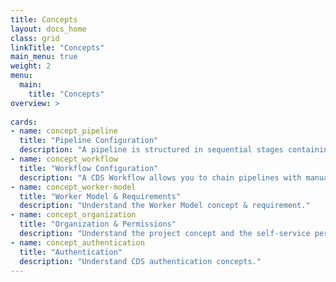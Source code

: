 ```yaml
---
title: Concepts
layout: docs_home
class: grid
linkTitle: "Concepts"
main_menu: true
weight: 2
menu:
  main:
    title: "Concepts"
overview: >
  
cards:
- name: concept_pipeline
  title: "Pipeline Configuration"
  description: "A pipeline is structured in sequential stages containing one or multiple concurrent jobs."
- name: concept_workflow
  title: "Workflow Configuration"
  description: "A CDS Workflow allows you to chain pipelines with manual or automatic gates, using conditional branching."
- name: concept_worker-model
  title: "Worker Model & Requirements"
  description: "Understand the Worker Model concept & requirement."
- name: concept_organization
  title: "Organization & Permissions"
  description: "Understand the project concept and the self-service permissions management."
- name: concept_authentication
  title: "Authentication"
  description: "Understand CDS authentication concepts."
---
```

